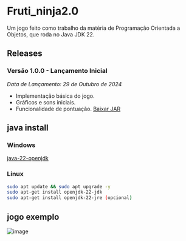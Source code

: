 # Fruti_ninja2.0

Um jogo feito como trabalho da matéria de Programação Orientada a Objetos, que roda no Java JDK 22.

## Releases

### Versão 1.0.0 - Lançamento Inicial
*Data de Lançamento: 29 de Outubro de 2024*

- Implementação básica do jogo.
- Gráficos e sons iniciais.
- Funcionalidade de pontuação.
[Baixar JAR](https://github.com/m4rco0/fruti_ninja2.0/releases/download/v1.0.0/fruti-ninja.jar)

## java install
### Windows
[java-22-openjdk](https://download.oracle.com/java/22/archive/jdk-22.0.2_windows-x64_bin.exe)


### Linux

```bash
sudo apt update && sudo apt upgrade -y
sudo apt-get install openjdk-22-jdk
sudo apt-get install openjdk-22-jre (opcional)
```
## jogo exemplo

![image](https://github.com/user-attachments/assets/3016dbdf-85c6-49c9-a70e-38deac2f32ec)
